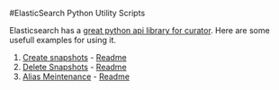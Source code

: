 #ElasticSearch Python Utility Scripts

Elasticsearch has a [great python api library for curator](https://pypi.python.org/pypi/elasticsearch-curator). Here are some usefull examples for using it.

1. [Create snapshots](https://github.com/PushAppsPlatform/elasticsearch-scripts/blob/master/python/elasticsearch-snapshot.py) - [Readme](https://github.com/PushAppsPlatform/elasticsearch-scripts/blob/master/python/elasticsearch-snapshot%20README.md)
2. [Delete Snapshots](https://github.com/PushAppsPlatform/elasticsearch-scripts/blob/master/python/elasticsearch-delete-snapshot.py) - [Readme](https://github.com/PushAppsPlatform/elasticsearch-scripts/blob/master/python/elasticsearch-delete-snapshot%20README.md)
3. [Alias Meintenance](https://github.com/PushAppsPlatform/elasticsearch-scripts/blob/master/python/elasticsearch-aliases.py) - [Readme](https://github.com/PushAppsPlatform/elasticsearch-scripts/blob/master/python/elasticsearch-alias%20README.md)
